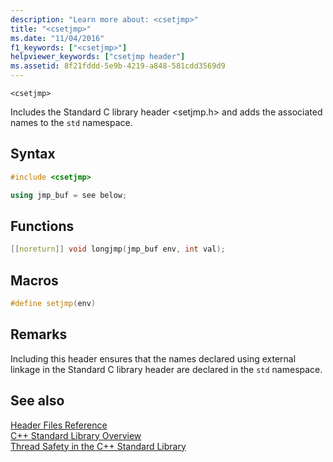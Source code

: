 ```yaml
---
description: "Learn more about: <csetjmp>"
title: "<csetjmp>"
ms.date: "11/04/2016"
f1_keywords: ["<csetjmp>"]
helpviewer_keywords: ["csetjmp header"]
ms.assetid: 8f21fddd-5e9b-4219-a848-581cdd3569d9
---
```

`<csetjmp>`

Includes the Standard C library header \<setjmp.h> and adds the associated names to the `std` namespace.

## Syntax

```cpp
#include <csetjmp>

using jmp_buf = see below;
```

## Functions

```cpp
[[noreturn]] void longjmp(jmp_buf env, int val);
```

## Macros

```cpp
#define setjmp(env)
```

## Remarks

Including this header ensures that the names declared using external linkage in the Standard C library header are declared in the `std` namespace.

## See also

[Header Files Reference](../standard-library/cpp-standard-library-header-files.md)\
[C++ Standard Library Overview](../standard-library/cpp-standard-library-overview.md)\
[Thread Safety in the C++ Standard Library](../standard-library/thread-safety-in-the-cpp-standard-library.md)
